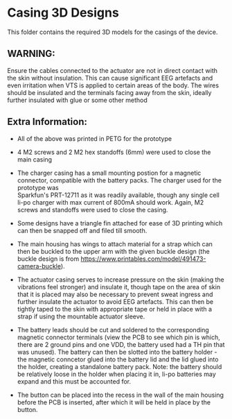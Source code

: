 # Casing 3D Designs

This folder contains the required 3D models for the casings of the device.

## WARNING: 
Ensure the cables connected to the actuator are not in direct contact with the skin without insulation. This can cause significant EEG artefacts and even irritation when VTS is applied to certain areas of the body. The wires should be insulated and the terminals facing away from the skin, ideally further insulated with glue or some other method


## Extra Information:
- All of the above was printed in PETG for the prototype

- 4 M2 screws and 2 M2 hex standoffs (6mm) were used to close the main casing

- The charger casing has a small mounting postion for a magnetic connector, compatible with the battery packs. The charger used for the prototype was 	
Sparkfun's PRT-12711 as it was readily available, though any single cell li-po charger with max current of 800mA should work. Again, M2 screws and standoffs were used to close the casing.

- Some designs have a triangle fin attached for ease of 3D printing which can then be snapped off and filed till smooth.
  
- The main housing has wings to attach material for a strap which can then be buckled to the upper arm with the given buckle design (the buckle design is from https://www.printables.com/model/491473-camera-buckle).

- The actuator casing serves to increase pressure on the skin (making the vibrations feel stronger) and insulate it, though tape on the area of skin that it is placed may also be necessary to prevent sweat ingress and further insulate the actuator to avoid EEG artefacts. This can then be tightly taped to the skin with appropriate tape or held in place with a strap if using the mountable actuator sleeve.
  
- The battery leads should be cut and soldered to the corresponding magnetic connector terminals (view the PCB to see which pin is which, there are 2 ground pins and one VDD, the battery used had a TH pin that was unused). The battery can then be slotted into the battery holder - the magnetic conncetor glued into the battery lid and the lid glued into the holder, creating a standalone battery pack. Note: the battery should be relatively loose in the holder when placing it in, li-po batteries may expand and this must be accounted for.

- The button can be placed into the recess in the wall of the main housing before the PCB is inserted, after which it will be held in place by the button.


